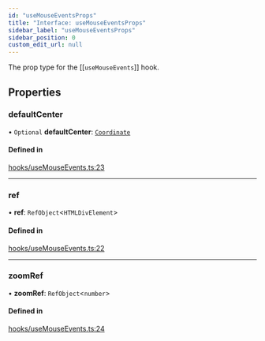 ```yaml
---
id: "useMouseEventsProps"
title: "Interface: useMouseEventsProps"
sidebar_label: "useMouseEventsProps"
sidebar_position: 0
custom_edit_url: null
---
```


The prop type for the [[`useMouseEvents`]] hook.

## Properties

### defaultCenter

• `Optional` **defaultCenter**: [`Coordinate`](Coordinate.md)

#### Defined in

[hooks/useMouseEvents.ts:23](https://github.com/rob-blackbourn/jetblack-map/blob/f016176/src/hooks/useMouseEvents.ts#L23)

___

### ref

• **ref**: `RefObject`<`HTMLDivElement`\>

#### Defined in

[hooks/useMouseEvents.ts:22](https://github.com/rob-blackbourn/jetblack-map/blob/f016176/src/hooks/useMouseEvents.ts#L22)

___

### zoomRef

• **zoomRef**: `RefObject`<`number`\>

#### Defined in

[hooks/useMouseEvents.ts:24](https://github.com/rob-blackbourn/jetblack-map/blob/f016176/src/hooks/useMouseEvents.ts#L24)
